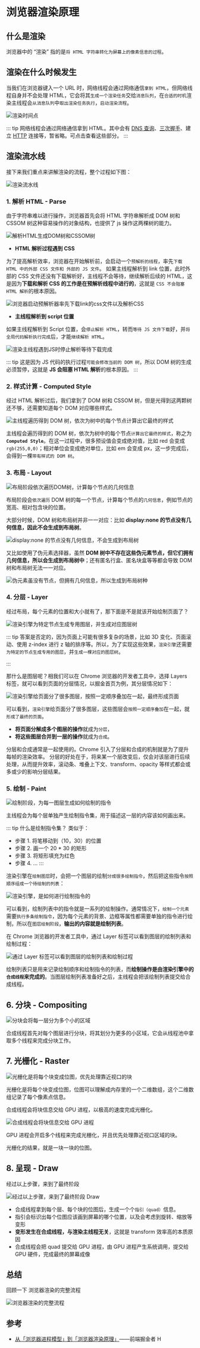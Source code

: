 # 浏览器渲染原理

## 什么是渲染

浏览器中的 “渲染” 指的是`将 HTML 字符串转化为屏幕上的像素信息的过程`。

## 渲染在什么时候发生

当我们在浏览器键入一个 URL 时，网络线程会通过网络通信`拿到 HTML`，但网络线程自身并不会处理 HTML，它会将其`生成一个渲染任务`交给`消息队列`，在`合适的时机`渲染主线程会`从消息队列`中`取出渲染任务执行`，`启动渲染流程`。

<Image src="/12bw/render1.webp" alt="渲染时间点"/>

::: tip
网络线程会通过网络通信拿到 HTML。其中会有 [DNS 查询](./s_bw_1-broswer.md#dns-查询)、[三次握手](./s_bw_1-broswer.md#tcp-握手)、建立 [HTTP](../04http/s_http_1-http.md) 连接等，暂省略。可点击查看这些部分。
:::

## 渲染流水线

接下来我们重点来讲解渲染的流程，整个过程如下图：

<Image src="/12bw/render2.webp" alt="渲染流水线"/>

### 1. 解析 HTML - Parse

由于字符串难以进行操作，浏览器首先会将 HTML 字符串解析成 DOM 树和 CSSOM 树这种容易操作的对象结构，也提供了 js 操作这两棵树的能力。

<Image src="/12bw/render3.webp" alt="解析HTML生成DOM树和CSSOM树"/>

- **HTML 解析过程遇到 CSS**

为了提高解析效率，浏览器在开始解析前，会启动一个`预解析的线程`，率先`下载 HTML 中的外部 CSS 文件和 外部的 JS 文件`。
如果主线程解析到 link 位置，此时外部的 CSS 文件还没有下载解析好，主线程不会等待，继续解析后续的 HTML，这是因为**下载和解析 CSS 的工作是在预解析线程中进行的**，这就是 `CSS 不会阻塞 HTML 解析`的根本原因。

<Image src="/12bw/render4.webp" alt="浏览器启动预解析器率先下载link的css文件以及解析CSS"/>

- **主线程解析到 script 位置**

如果主线程解析到 Script 位置，会`停止解析 HTML`，转而`等待 JS 文件下载`好，并`将全局代码解析执行完成`后，才能`继续解析 HTML`。

<Image src="/12bw/render5.webp" alt="渲染主线程遇到JS时停止解析等待下载完成"/>

::: tip
这是因为 JS 代码的执行过程`可能会修改当前的 DOM 树`，所以 DOM 树的生成必须暂停，这就是 **JS 会阻塞 HTML 解析**的根本原因。
:::

### 2. 样式计算 - Computed Style

经过 HTML 解析过后，我们拿到了 DOM 树和 CSSOM 树，但是光得到这两颗树还不够，还需要知道每个 DOM 对应哪些样式。

<Image src="/12bw/render6.webp" alt="主线程遍历得到 DOM 树，依次为树中的每个节点计算出它最终的样式"/>

主线程会遍历得到的 DOM 树，依次为树中的每个节点`计算出它最终的样式`，称之为 **`Computed Style`**。在这一过程中，很多预设值会变成绝对值，比如 red 会变成 `rgb(255,0,0)`；相对单位会变成绝对单位，比如 em 会变成 px，这一步完成后，会得到一棵`带有样式的 DOM 树`。

### 3. 布局 - Layout

<Image src="/12bw/render7.webp" alt="布局阶段依次遍历DOM树，计算每个节点的几何信息"/>

布局阶段会`依次遍历` DOM 树的每一个节点，计算每个节点的`几何信息`，例如节点的宽高、相对包含块的位置。

大部分时候，DOM 树和布局树并非一一对应：比如 **display:none 的节点没有几何信息，因此不会生成到布局树**。

<Image src="/12bw/render8.webp" alt="display:none 的节点没有几何信息，不会生成到布局树"/>

又比如使用了伪元素选择器，虽然 **DOM 树中不存在这些伪元素节点，但它们拥有几何信息，所以会生成到布局树中**；还有匿名行盒、匿名块盒等等都会导致 DOM 树和布局树无法一一对应。

<Image src="/12bw/render9.webp" alt="伪元素虽没有节点，但拥有几何信息，所以生成到布局树种"/>

### 4. 分层 - Layer

经过布局，每个元素的位置和大小就有了，那下面是不是就该开始绘制页面了？

<Image src="/12bw/render10.webp" alt="渲染引擎为特定节点生成专用图层，并生成对应图层树"/>

::: tip
答案是否定的，因为页面上可能有很多复杂的场景，比如 3D 变化、页面滚动、使用 z-index 进行 z 轴的排序等。所以，为了实现这些效果，`渲染引擎`还需要`为特定的节点生成专用的图层`，并`生成一棵对应的图层树`。

:::

那什么是图层呢？相我们可以在 Chrome 浏览器的开发者工具中，选择 Layers 标签，就可以看到页面的分层情况，以掘金首页为例，其分层情况如下：

<Image src="/12bw/render11.webp" alt="渲染引擎给页面分了很多图层，按照一定顺序叠加在一起，最终形成页面"/>

可以看到，`渲染引擎`给页面分了很多图层，这些图层会`按照一定顺序叠加`在一起，就`形成了最终的页面`。

- **将页面分解成多个图层的操作**就成为`分层`，
- **将这些图层合并到一层的操作**就成为`合成`。

分层和合成通常是一起使用的。Chrome 引入了分层和合成的机制就是为了提升每帧的渲染效率。
分层的好处在于，将来某一个层改变后，仅会对该层进行后续处理，从而提升效率，滚动条、堆叠上下文、transform、opacity 等样式都会或多或少的影响分层结果。

### 5. 绘制 - Paint

<Image src="/12bw/render12.webp" alt="绘制阶段，为每一图层生成如何绘制的指令"/>

主线程会为每个层单独产生绘制指令集，用于描述这一层的内容该如何画出来。

::: tip 什么是绘制指令集？
类似于：

- 步骤 1. 将笔移动到（10，30）的位置
- 步骤 2. 画一个 20 \* 30 的矩形
- 步骤 3. 将矩形填充为红色
- 步骤 4. ...
  :::

渲染引擎在`绘制图层`时，会把一个图层的绘制`分成很多绘制指令`，然后把这些指令`按照顺序组成一个待绘制的列表`：

<Image src="/12bw/render13.webp" alt="渲染引擎，是如何进行绘制指令的"/>

可以看到，绘制列表中的指令就是一系列的绘制操作。通常情况下，`绘制一个元素`需要`执行多条绘制指令`，因为每个元素的背景、边框等属性都需要单独的指令进行绘制，所以在`图层绘制阶段`，**输出的内容就是绘制列表**。

在 Chrome 浏览器的开发者工具中，通过 Layer 标签可以看到图层的绘制列表和绘制过程：

<Image src="/12bw/render14.webp" alt="通过 Layer 标签可以看到图层的绘制列表和绘制过程"/>

绘制列表只是用来记录绘制顺序和绘制指令的列表，而**绘制操作是由渲染引擎中的`合成线程`来完成的**。当图层绘制列表准备好之后，主线程会把该绘制列表提交给合成线程。

## 6. 分块 - Compositing

<Image src="/12bw/render15.webp" alt="分块会将每一层分为多个小的区域"/>

合成线程首先对每个图层进行分块，将其划分为更多的小区域，它会从线程池中拿取多个线程来完成分块工作。

## 7. 光栅化 - Raster

<Image src="/12bw/render16.webp" alt="光栅化是将每个块变成位图，优先处理靠近视口的块"/>

光栅化是将每个块变成位图，位图可以理解成内存里的一个二维数组，这个二维数组记录了每个像素点信息。

合成线程会将块信息交给 GPU 进程，以极高的速度完成光栅化。

<Image src="/12bw/render17.webp" alt="合成线程会将块信息交给 GPU 进程"/>

GPU 进程会开启多个线程来完成光栅化，并且优先处理靠近视口区域的块。

光栅化的结果，就是一块一块的位图。

## 8. 呈现 - Draw

经过以上步骤，来到了最终阶段

<Image src="/12bw/render18.webp" alt="经过以上步骤，来到了最终阶段 Draw"/>

- 合成线程拿到每个层、每个块的位图后，生成一个个`指引（quad）`信息。
- 指引会标识出每个位图应该画到屏幕的哪个位置，以及会考虑到旋转、缩放等变形
- **变形发生在合成线程，与渲染主线程无关**，这就是 transform 效率高的本质原因
- 合成线程会把 quad 提交给 GPU 进程，由 GPU 进程产生系统调用，提交给 GPU 硬件，完成最终的屏幕成像

## 总结

回顾一下 浏览器渲染的完整流程

<Image src="/12bw/render19.webp" alt="浏览器渲染的完整流程"/>

## 参考

- [从「浏览器进程模型」到「浏览器渲染原理」](https://juejin.cn/post/7295255958195716115)——前端掘金者 H

